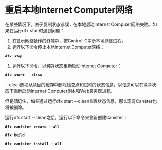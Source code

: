 # 重启本地Internet Computer网络

在某些情况下，由于复制状态错误，在本地启动Internet Computer网络失败。如果在运行dfx start时遇到问题：

1. 在显示网络操作的终端中，按Control-C中断本地网络进程。
2. 运行以下命令停止本地Internet Computer网络：

**`dfx stop`**

1. 运行以下命令，以纯净状态重新启动Internet Computer：

**`dfx start --clean`**

--clean选项从项目的缓存中删除检查点和过时的状态信息，以便您可以在纯净状态下重新启动Internet Computer副本和Web服务器进程。

但是请记住，如果通过运行dfx start --clean重置状态信息，那么现有Canister也将被删除。

运行dfx start --clean之后，运行以下命令来重新创建Canister：

**`dfx canister create --all`**

**`dfx build`**

**`dfx canister install --all`**

